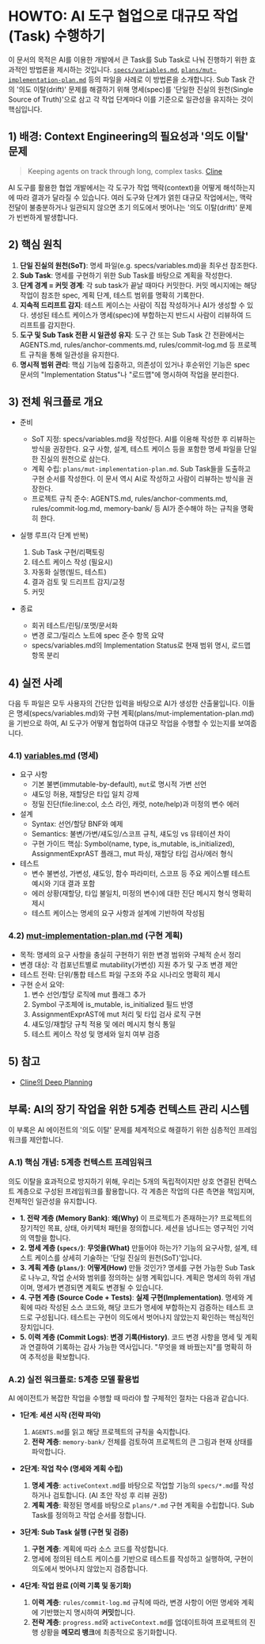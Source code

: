 # HOWTO: AI 도구 협업으로 대규모 작업(Task) 수행하기

이 문서의 목적은 AI를 이용한 개발에서 큰 Task를 Sub Task로 나눠 진행하기 위한 효과적인 방법론을 제시하는 것입니다. [`specs/variables.md`](specs/variables.md), [`plans/mut-implementation-plan.md`](plans/mut-implementation-plan.md) 등의 파일을 사례로 이 방법론을 소개합니다. Sub Task 간의 '의도 이탈(drift)' 문제를 해결하기 위해 명세(spec)를 '단일한 진실의 원천(Single Source of Truth)'으로 삼고 각 작업 단계마다 이를 기준으로 일관성을 유지하는 것이 핵심입니다.

## 1) 배경: Context Engineering의 필요성과 '의도 이탈' 문제

> Keeping agents on track through long, complex tasks. [Cline](https://www.linkedin.com/posts/clinebot_cline-v325-is-live-addressing-the-biggest-ugcPost-7362148463586783232-NT_x?utm_source=share&utm_medium=member_desktop&rcm=ACoAAAEzDxcBAW1X5QEW8rSPInqKRgAXWRGOYfk)

AI 도구를 활용한 협업 개발에서는 각 도구가 작업 맥락(context)을 어떻게 해석하는지에 따라 결과가 달라질 수 있습니다. 여러 도구와 단계가 얽힌 대규모 작업에서는, 맥락 전달이 불충분하거나 일관되지 않으면 초기 의도에서 벗어나는 '의도 이탈(drift)' 문제가 빈번하게 발생합니다. 


## 2) 핵심 원칙

1.  **단일 진실의 원천(SoT)**: 명세 파일(e.g. specs/variables.md)을 최우선 참조한다.
2.  **Sub Task**: 명세를 구현하기 위한 Sub Task를 바탕으로 계획을 작성한다.
3.  **단계 경계 = 커밋 경계**: 각 sub task가 끝날 때마다 커밋한다. 커밋 메시지에는 해당 작업이 참조한 spec, 계획 단계, 테스트 범위를 명확히 기록한다.
5.  **지속적 드리프트 감지**: 테스트 케이스는 사람이 직접 작성하거나 AI가 생성할 수 있다. 생성된 테스트 케이스가 명세(spec)에 부합하는지 반드시 사람이 리뷰하여 드리프트를 감지한다.
6.  **도구 및 Sub Task 전환 시 일관성 유지**: 도구 간 또는 Sub Task 간 전환에서는 AGENTS.md, rules/anchor-comments.md, rules/commit-log.md 등 프로젝트 규칙을 통해 일관성을 유지한다.
8.  **명시적 범위 관리**: 핵심 기능에 집중하고, 의존성이 있거나 후순위인 기능은 spec 문서의 "Implementation Status"나 "로드맵"에 명시하여 작업을 분리한다.


## 3) 전체 워크플로 개요

* 준비
  - SoT 지정: specs/variables.md을 작성한다. AI를 이용해 작성한 후 리뷰하는 방식을 권장한다. 요구 사항, 설계, 테스트 케이스 등을 포함한 명세 파일을 단일한 진실의 원천으로 삼는다.
  - 계획 수립: `plans/mut-implementation-plan.md`. Sub Task들을 도출하고 구현 순서를 작성한다. 이 문서 역시 AI로 작성하고 사람이 리뷰하는 방식을 권장한다.
  - 프로젝트 규칙 준수: AGENTS.md, rules/anchor-comments.md, rules/commit-log.md, memory-bank/ 등 AI가 준수해야 하는 규칙을 명확히 한다. 

* 실행 루프(각 단계 반복)
  1. Sub Task 구현/리팩토링
  2. 테스트 케이스 작성 (필요시)
  3. 자동화 실행(빌드, 테스트)
  4. 결과 검토 및 드리프트 감지/교정
  5. 커밋

* 종료
  - 회귀 테스트/린팅/포맷/문서화
  - 변경 로그/릴리스 노트에 spec 준수 항목 요약
  - specs/variables.md의 Implementation Status로 현재 범위 명시, 로드맵 항목 분리


## 4) 실전 사례

다음 두 파일은 모두 사용자의 간단한 입력을 바탕으로 AI가 생성한 산출물입니다. 이들은 명세(specs/variables.md)와 구현 계획(plans/mut-implementation-plan.md)을 기반으로 하여, AI 도구가 어떻게 협업하여 대규모 작업을 수행할 수 있는지를 보여줍니다.

### 4.1) [variables.md](specs/variables.md) (명세)
  - 요구 사항
    - 기본 불변(immutable-by-default), `mut`로 명시적 가변 선언
    - 섀도잉 허용, 재할당은 타입 일치 강제
    - 정밀 진단(file:line:col, 소스 라인, 캐럿, note/help)과 미정의 변수 에러
  - 설계
    - Syntax: 선언/할당 BNF와 예제
    - Semantics: 불변/가변/섀도잉/스코프 규칙, 섀도잉 vs 뮤테이션 차이
    - 구현 가이드 핵심: Symbol(name, type, is_mutable, is_initialized), AssignmentExprAST 플래그, mut 파싱, 재할당 타입 검사/에러 형식
  - 테스트
    - 변수 불변성, 가변성, 섀도잉, 함수 파라미터, 스코프 등 주요 케이스별 테스트 예시와 기대 결과 포함
    - 에러 상황(재할당, 타입 불일치, 미정의 변수)에 대한 진단 메시지 형식 명확히 제시
    - 테스트 케이스는 명세의 요구 사항과 설계에 기반하여 작성됨

### 4.2) [mut-implementation-plan.md](plans/mut-implementation-plan.md) (구현 계획)
  - 목적: 명세의 요구 사항을 충실히 구현하기 위한 변경 범위와 구체적 순서 정리
  - 변경 대상: 각 컴포넌트별로 mutability(가변성) 지원 추가 및 구조 변경 제안
  - 테스트 전략: 단위/통합 테스트 파일 구조와 주요 시나리오 명확히 제시
  - 구현 순서 요약:
    1. 변수 선언/할당 로직에 mut 플래그 추가
    2. Symbol 구조체에 is_mutable, is_initialized 필드 반영
    3. AssignmentExprAST에 mut 처리 및 타입 검사 로직 구현
    4. 섀도잉/재할당 규칙 적용 및 에러 메시지 형식 통일
    5. 테스트 케이스 작성 및 명세와 일치 여부 검증


## 5) 참고

* [Cline의 Deep Planning](https://docs.cline.bot/features/slash-commands/deep-planning)


## 부록: AI의 장기 작업을 위한 5계층 컨텍스트 관리 시스템

이 부록은 AI 에이전트의 '의도 이탈' 문제를 체계적으로 해결하기 위한 심층적인 프레임워크를 제안합니다.

### A.1) 핵심 개념: 5계층 컨텍스트 프레임워크

의도 이탈을 효과적으로 방지하기 위해, 우리는 5개의 독립적이지만 상호 연결된 컨텍스트 계층으로 구성된 프레임워크를 활용합니다. 각 계층은 작업의 다른 측면을 책임지며, 전체적인 일관성을 유지합니다.

*   **1. 전략 계층 (Memory Bank)**: **왜(Why)** 이 프로젝트가 존재하는가? 프로젝트의 장기적인 목표, 상태, 아키텍처 패턴을 정의합니다. 세션을 넘나드는 영구적인 기억의 역할을 합니다.
*   **2. 명세 계층 (`specs/`)**: **무엇을(What)** 만들어야 하는가? 기능의 요구사항, 설계, 테스트 케이스를 상세히 기술하는 '단일 진실의 원천(SoT)'입니다.
*   **3. 계획 계층 (`plans/`)**: **어떻게(How)** 만들 것인가? 명세를 구현 가능한 Sub Task로 나누고, 작업 순서와 범위를 정의하는 실행 계획입니다. 계획은 명세의 하위 개념이며, 명세가 변경되면 계획도 변경될 수 있습니다.
*   **4. 구현 계층 (Source Code + Tests)**: **실제 구현(Implementation)**. 명세와 계획에 따라 작성된 소스 코드와, 해당 코드가 명세에 부합하는지 검증하는 테스트 코드로 구성됩니다. 테스트는 구현이 의도에서 벗어나지 않았는지 확인하는 핵심적인 장치입니다.
*   **5. 이력 계층 (Commit Logs)**: **변경 기록(History)**. 코드 변경 사항을 명세 및 계획과 연결하여 기록하는 감사 가능한 역사입니다. "무엇을 왜 바꿨는지"를 명확히 하여 추적성을 확보합니다.

### A.2) 실전 워크플로: 5계층 모델 활용법

AI 에이전트가 복잡한 작업을 수행할 때 따라야 할 구체적인 절차는 다음과 같습니다.

*   **1단계: 세션 시작 (전략 파악)**
    1.  `AGENTS.md`를 읽고 해당 프로젝트의 규칙을 숙지합니다.
    2.  **전략 계층**: `memory-bank/` 전체를 검토하여 프로젝트의 큰 그림과 현재 상태를 파악합니다.

*   **2단계: 작업 착수 (명세와 계획 수립)**
    1.  **명세 계층**: `activeContext.md`를 바탕으로 작업할 기능의 `specs/*.md`를 작성하거나 검토합니다. (AI 초안 작성 후 리뷰 권장)
    2.  **계획 계층**: 확정된 명세를 바탕으로 `plans/*.md` 구현 계획을 수립합니다. Sub Task를 정의하고 작업 순서를 정합니다.

*   **3단계: Sub Task 실행 (구현 및 검증)**
    1.  **구현 계층**: 계획에 따라 소스 코드를 작성합니다.
    2.  명세에 정의된 테스트 케이스를 기반으로 테스트를 작성하고 실행하여, 구현이 의도에서 벗어나지 않았는지 검증합니다.

*   **4단계: 작업 완료 (이력 기록 및 동기화)**
    1.  **이력 계층**: `rules/commit-log.md` 규칙에 따라, 변경 사항이 어떤 명세와 계획에 기반했는지 명시하여 **커밋**합니다.
    2.  **전략 계층**: `progress.md`와 `activeContext.md`를 업데이트하여 프로젝트의 진행 상황을 **메모리 뱅크**에 최종적으로 동기화합니다.
